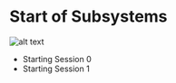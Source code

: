 # Start of Subsystems
![alt text](https://git.cybbh.space/os/public/-/raw/master/os/modules/006_windows_boot_process/pages/winboot1.png)

 - Starting Session 0
 - Starting Session 1

